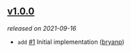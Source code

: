 ## [v1.0.0](https://github.com/metabahn/featuring/releases/tag/v1.0.0)

*released on 2021-09-16*

  * `add` [#1](https://github.com/metabahn/featuring/pull/1) Initial implementation ([bryanp](https://github.com/bryanp))


